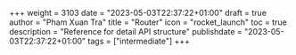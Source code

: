 +++
weight = 3103
date = "2023-05-03T22:37:22+01:00"
draft = true
author = "Pham Xuan Tra"
title = "Router"
icon = "rocket_launch"
toc = true
description = "Reference for detail API structure"
publishdate = "2023-05-03T22:37:22+01:00"
tags = ["intermediate"]
+++